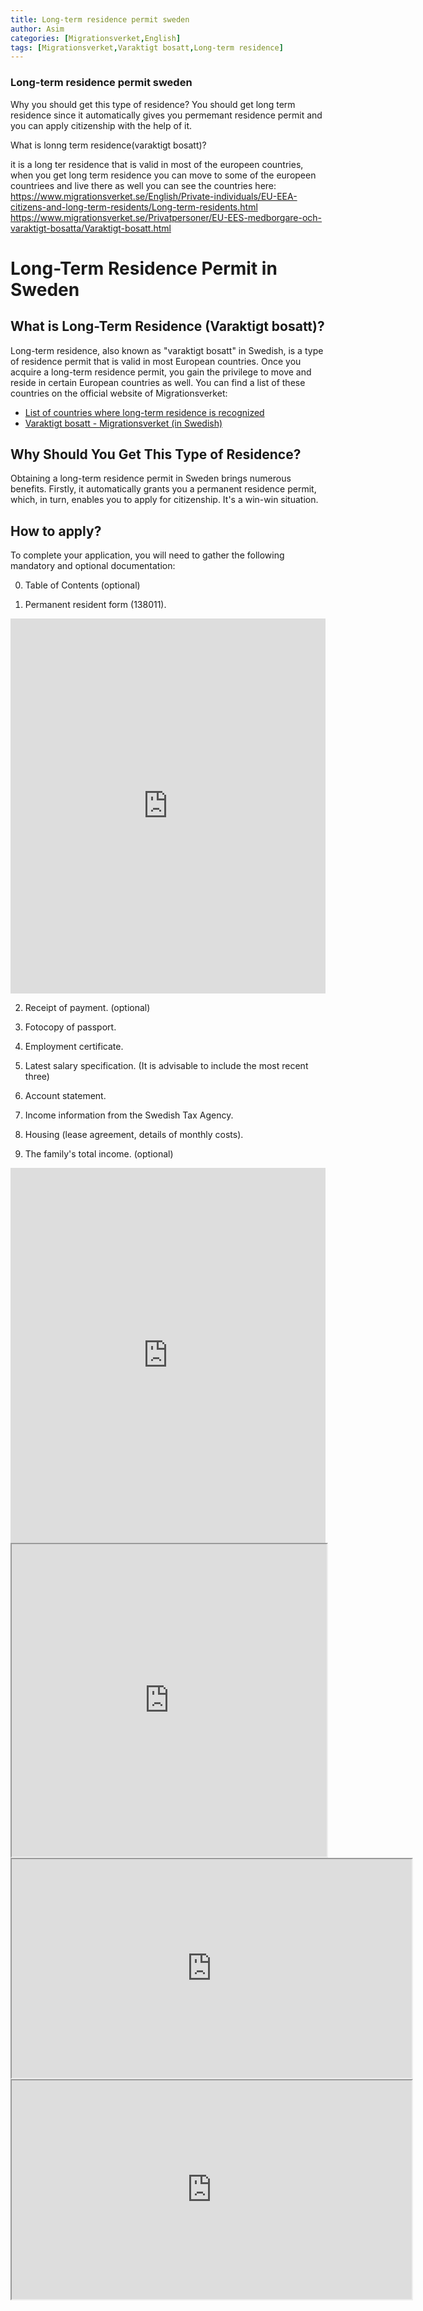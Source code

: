 ```yaml
---
title: Long-term residence permit sweden
author: Asim
categories: [Migrationsverket,English]
tags: [Migrationsverket,Varaktigt bosatt,Long-term residence]
---
```


### **Long-term residence permit sweden**


Why you should get this type of residence?
You should get long term residence since it automatically gives you permemant residence permit and you can apply citizenship with the help of it.

What is lonng term residence(varaktigt bosatt)?

 it is a long ter residence that is valid in most of the europeen countries, when you get long term residence you can move to some of the europeen countriees and live there as well 
you can see the countries here:
https://www.migrationsverket.se/English/Private-individuals/EU-EEA-citizens-and-long-term-residents/Long-term-residents.html
https://www.migrationsverket.se/Privatpersoner/EU-EES-medborgare-och-varaktigt-bosatta/Varaktigt-bosatt.html




# Long-Term Residence Permit in Sweden


## What is Long-Term Residence (Varaktigt bosatt)?

Long-term residence, also known as "varaktigt bosatt" in Swedish, is a type of residence permit that is valid in most European countries. Once you acquire a long-term residence permit, you gain the privilege to move and reside in certain European countries as well. You can find a list of these countries on the official website of Migrationsverket:

- [List of countries where long-term residence is recognized](https://www.migrationsverket.se/English/Private-individuals/EU-EEA-citizens-and-long-term-residents/Long-term-residents.html)
- [Varaktigt bosatt - Migrationsverket (in Swedish)](https://www.migrationsverket.se/Privatpersoner/EU-EES-medborgare-och-varaktigt-bosatta/Varaktigt-bosatt.html)


## Why Should You Get This Type of Residence?

Obtaining a long-term residence permit in Sweden brings numerous benefits. Firstly, it automatically grants you a permanent residence permit, which, in turn, enables you to apply for citizenship. It's a win-win situation.


## How to apply?

To complete your application, you will need to gather the following mandatory and optional documentation: 

0. Table of Contents (optional)

1. Permanent resident form (138011).
<embed src="https://github.com/Indomet/indomet.github.io/blob/main/assets/website-files/Migrationsverket-Eng/test.pdf" type="application/pdf" width="100%" height="600px">  



2. Receipt of payment. (optional)
                                      
3. Fotocopy of passport.
  
4. Employment certificate.
                    
5. Latest salary specification. (It is advisable to include the most recent three)

6. Account statement.

7. Income information from the Swedish Tax Agency.

8. Housing (lease agreement, details of monthly costs). 

9. The family's total income. (optional)
<embed src="https://drive.google.com/file/d/1ZR2lQrmpi993CXVUJRPN7CWPiDh6xgAL/preview" type="application/pdf" width="100%" height="600px">   

<iframe src="https://github.com/Indomet/indomet.github.io/raw/main/assets/website-files/Migrationsverket-Eng/test.pdf" width="100%" height="500px"></iframe>

<iframe allow="autoplay" height="350" src="https://docs.google.com/viewer?url=https://github.com/Indomet/indomet.github.io/raw/main/assets/website-files/Migrationsverket-Eng/test.pdf" width="640"></iframe>

<iframe allow="autoplay" height="350" src="https://drive.google.com/file/d/1ZR2lQrmpi993CXVUJRPN7CWPiDh6xgAL/preview" width="640"></iframe>